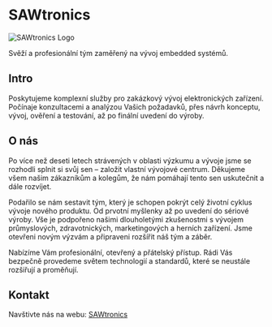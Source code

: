 # SAWtronics

![SAWtronics Logo](https://www.sawtronics.cz/wp-content/uploads/2016/11/5.png)

Svěží a profesionální tým zaměřený na vývoj embedded systémů.

## Intro

Poskytujeme komplexní služby pro zakázkový vývoj elektronických zařízení. Počínaje konzultacemi a analýzou Vašich požadavků,
přes návrh konceptu, vývoj, ověření a testování, až po finální uvedení do výroby.

## O nás

Po více než deseti letech strávených v oblasti výzkumu a vývoje jsme se rozhodli splnit si svůj sen – založit vlastní vývojové centrum. Děkujeme všem našim zákazníkům
a kolegům, že nám pomáhají tento sen uskutečnit a dále rozvíjet.

Podařilo se nám sestavit tým, který je schopen pokrýt celý životní cyklus vývoje nového produktu. Od prvotní myšlenky až po uvedení do sériové výroby. Vše je podpořeno našimi dlouholetými zkušenostmi s vývojem průmyslových, zdravotnických, marketingových a herních zařízení. Jsme otevřeni novým výzvám a připraveni rozšířit náš tým a záběr.

Nabízíme Vám profesionální, otevřený a přátelský přístup. Rádi Vás bezpečně provedeme světem technologií a standardů, které se neustále rozšiřují a proměňují.

## Kontakt

Navštivte nás na webu: [SAWtronics](https://www.sawtronics.com)
